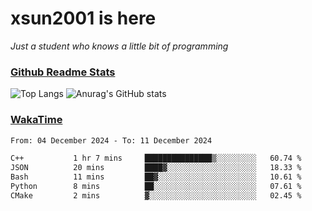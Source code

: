 # xsun2001 is here

*Just a student who knows a little bit of programming*

### [Github Readme Stats](https://github.com/anuraghazra/github-readme-stats)

![Top Langs](https://github-readme-stats.vercel.app/api/top-langs/?username=xsun2001&layout=compact&theme=radical) ![Anurag's GitHub stats](https://github-readme-stats.vercel.app/api?username=xsun2001&show_icons=true&theme=radical)

### [WakaTime](https://wakatime.com)

<!--START_SECTION:waka-->

```txt
From: 04 December 2024 - To: 11 December 2024

C++           1 hr 7 mins     ███████████████▒░░░░░░░░░   60.74 %
JSON          20 mins         ████▓░░░░░░░░░░░░░░░░░░░░   18.33 %
Bash          11 mins         ██▓░░░░░░░░░░░░░░░░░░░░░░   10.61 %
Python        8 mins          ██░░░░░░░░░░░░░░░░░░░░░░░   07.61 %
CMake         2 mins          ▓░░░░░░░░░░░░░░░░░░░░░░░░   02.45 %
```

<!--END_SECTION:waka-->
